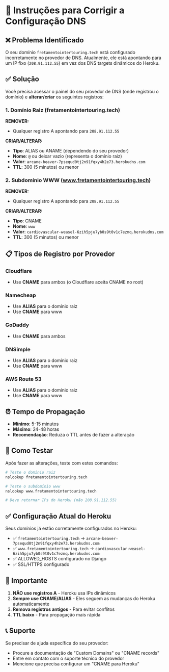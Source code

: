 # 🔧 Instruções para Corrigir a Configuração DNS

## ❌ Problema Identificado

O seu domínio `fretamentointertouring.tech` está configurado incorretamente no provedor de DNS. Atualmente, ele está apontando para um IP fixo (`208.91.112.55`) em vez dos DNS targets dinâmicos do Heroku.

## ✅ Solução

Você precisa acessar o painel do seu provedor de DNS (onde registrou o domínio) e **alterar/criar** os seguintes registros:

### 1. Domínio Raiz (fretamentointertouring.tech)

**REMOVER:**
- Qualquer registro A apontando para `208.91.112.55`

**CRIAR/ALTERAR:**
- **Tipo**: ALIAS ou ANAME (dependendo do seu provedor)
- **Nome**: `@` ou deixar vazio (representa o domínio raiz)
- **Valor**: `arcane-beaver-7psequd0tj2n91fqxy4h2e73.herokudns.com`
- **TTL**: 300 (5 minutos) ou menor

### 2. Subdomínio WWW (www.fretamentointertouring.tech)

**REMOVER:**
- Qualquer registro A apontando para `208.91.112.55`

**CRIAR/ALTERAR:**
- **Tipo**: CNAME
- **Nome**: `www`
- **Valor**: `cardiovascular-weasel-6zih5pju7yb0s9t0v1c7ezmq.herokudns.com`
- **TTL**: 300 (5 minutos) ou menor

## 📋 Tipos de Registro por Provedor

### Cloudflare
- Use **CNAME** para ambos (o Cloudflare aceita CNAME no root)

### Namecheap
- Use **ALIAS** para o domínio raiz
- Use **CNAME** para www

### GoDaddy
- Use **CNAME** para ambos

### DNSimple
- Use **ALIAS** para o domínio raiz
- Use **CNAME** para www

### AWS Route 53
- Use **ALIAS** para o domínio raiz
- Use **CNAME** para www

## ⏰ Tempo de Propagação

- **Mínimo**: 5-15 minutos
- **Máximo**: 24-48 horas
- **Recomendação**: Reduza o TTL antes de fazer a alteração

## 🧪 Como Testar

Após fazer as alterações, teste com estes comandos:

```bash
# Teste o domínio raiz
nslookup fretamentointertouring.tech

# Teste o subdomínio www  
nslookup www.fretamentointertouring.tech

# Deve retornar IPs do Heroku (não 208.91.112.55)
```

## ✅ Configuração Atual do Heroku

Seus domínios já estão corretamente configurados no Heroku:

- ✅ `fretamentointertouring.tech` → `arcane-beaver-7psequd0tj2n91fqxy4h2e73.herokudns.com`
- ✅ `www.fretamentointertouring.tech` → `cardiovascular-weasel-6zih5pju7yb0s9t0v1c7ezmq.herokudns.com`
- ✅ ALLOWED_HOSTS configurado no Django
- ✅ SSL/HTTPS configurado

## 🚨 Importante

1. **NÃO use registros A** - Heroku usa IPs dinâmicos
2. **Sempre use CNAME/ALIAS** - Eles seguem as mudanças do Heroku automaticamente
3. **Remova registros antigos** - Para evitar conflitos
4. **TTL baixo** - Para propagação mais rápida

## 📞 Suporte

Se precisar de ajuda específica do seu provedor:
- Procure a documentação de "Custom Domains" ou "CNAME records"
- Entre em contato com o suporte técnico do provedor
- Mencione que precisa configurar um "CNAME para Heroku"